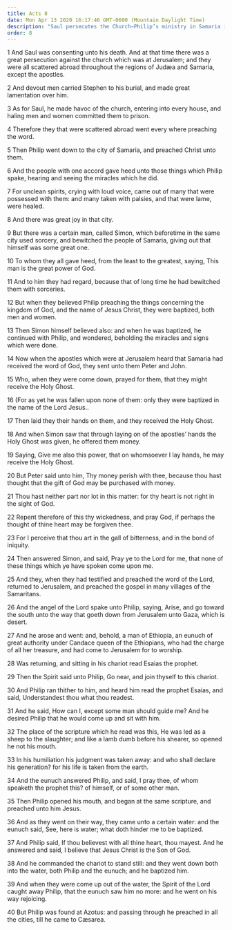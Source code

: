 ```yaml
---
title: Acts 8
date: Mon Apr 13 2020 16:17:46 GMT-0600 (Mountain Daylight Time)
description: "Saul persecutes the Church—Philip’s ministry in Samaria is described—Philip performs miracles and baptizes men and women—Peter and John come to Samaria and confer the gift of the Holy Ghost by the laying on of hands—Simon seeks to buy this gift and is rebuked by Peter—Philip preaches about Christ and baptizes an Ethiopian eunuch."
order: 8
---
```


1 And Saul was consenting unto his death. And at that time there was a great persecution against the church which was at Jerusalem; and they were all scattered abroad throughout the regions of Judæa and Samaria, except the apostles.

2 And devout men carried Stephen to his burial, and made great lamentation over him.

3 As for Saul, he made havoc of the church, entering into every house, and haling men and women committed them to prison.

4 Therefore they that were scattered abroad went every where preaching the word.

5 Then Philip went down to the city of Samaria, and preached Christ unto them.

6 And the people with one accord gave heed unto those things which Philip spake, hearing and seeing the miracles which he did.

7 For unclean spirits, crying with loud voice, came out of many that were possessed with them: and many taken with palsies, and that were lame, were healed.

8 And there was great joy in that city.

9 But there was a certain man, called Simon, which beforetime in the same city used sorcery, and bewitched the people of Samaria, giving out that himself was some great one.

10 To whom they all gave heed, from the least to the greatest, saying, This man is the great power of God.

11 And to him they had regard, because that of long time he had bewitched them with sorceries.

12 But when they believed Philip preaching the things concerning the kingdom of God, and the name of Jesus Christ, they were baptized, both men and women.

13 Then Simon himself believed also: and when he was baptized, he continued with Philip, and wondered, beholding the miracles and signs which were done.

14 Now when the apostles which were at Jerusalem heard that Samaria had received the word of God, they sent unto them Peter and John.

15 Who, when they were come down, prayed for them, that they might receive the Holy Ghost.

16 (For as yet he was fallen upon none of them: only they were baptized in the name of the Lord Jesus..

17 Then laid they their hands on them, and they received the Holy Ghost.

18 And when Simon saw that through laying on of the apostles’ hands the Holy Ghost was given, he offered them money.

19 Saying, Give me also this power, that on whomsoever I lay hands, he may receive the Holy Ghost.

20 But Peter said unto him, Thy money perish with thee, because thou hast thought that the gift of God may be purchased with money.

21 Thou hast neither part nor lot in this matter: for thy heart is not right in the sight of God.

22 Repent therefore of this thy wickedness, and pray God, if perhaps the thought of thine heart may be forgiven thee.

23 For I perceive that thou art in the gall of bitterness, and in the bond of iniquity.

24 Then answered Simon, and said, Pray ye to the Lord for me, that none of these things which ye have spoken come upon me.

25 And they, when they had testified and preached the word of the Lord, returned to Jerusalem, and preached the gospel in many villages of the Samaritans.

26 And the angel of the Lord spake unto Philip, saying, Arise, and go toward the south unto the way that goeth down from Jerusalem unto Gaza, which is desert.

27 And he arose and went: and, behold, a man of Ethiopia, an eunuch of great authority under Candace queen of the Ethiopians, who had the charge of all her treasure, and had come to Jerusalem for to worship.

28 Was returning, and sitting in his chariot read Esaias the prophet.

29 Then the Spirit said unto Philip, Go near, and join thyself to this chariot.

30 And Philip ran thither to him, and heard him read the prophet Esaias, and said, Understandest thou what thou readest.

31 And he said, How can I, except some man should guide me? And he desired Philip that he would come up and sit with him.

32 The place of the scripture which he read was this, He was led as a sheep to the slaughter; and like a lamb dumb before his shearer, so opened he not his mouth.

33 In his humiliation his judgment was taken away: and who shall declare his generation? for his life is taken from the earth.

34 And the eunuch answered Philip, and said, I pray thee, of whom speaketh the prophet this? of himself, or of some other man.

35 Then Philip opened his mouth, and began at the same scripture, and preached unto him Jesus.

36 And as they went on their way, they came unto a certain water: and the eunuch said, See, here is water; what doth hinder me to be baptized.

37 And Philip said, If thou believest with all thine heart, thou mayest. And he answered and said, I believe that Jesus Christ is the Son of God.

38 And he commanded the chariot to stand still: and they went down both into the water, both Philip and the eunuch; and he baptized him.

39 And when they were come up out of the water, the Spirit of the Lord caught away Philip, that the eunuch saw him no more: and he went on his way rejoicing.

40 But Philip was found at Azotus: and passing through he preached in all the cities, till he came to Cæsarea.
